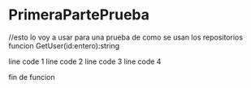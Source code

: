 # PrimeraPartePrueba
//esto lo voy a usar para una prueba de como se usan los repositorios
funcion GetUser(id:entero):string

line code 1
line code 2
line code 3
line code 4



fin de funcion

